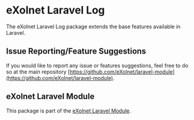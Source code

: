 # eXolnet Laravel Log

The eXolnet Laravel Log package extends the base features available in Laravel.

## Issue Reporting/Feature Suggestions

If you would like to report any issue or features suggestions, feel free to do so at the main repository [https://github.com/eXolnet/laravel-module](https://github.com/eXolnet/laravel-module).

## eXolnet Laravel Module

This package is part of the [eXolnet Laravel Module](https://github.com/eXolnet/laravel-module).